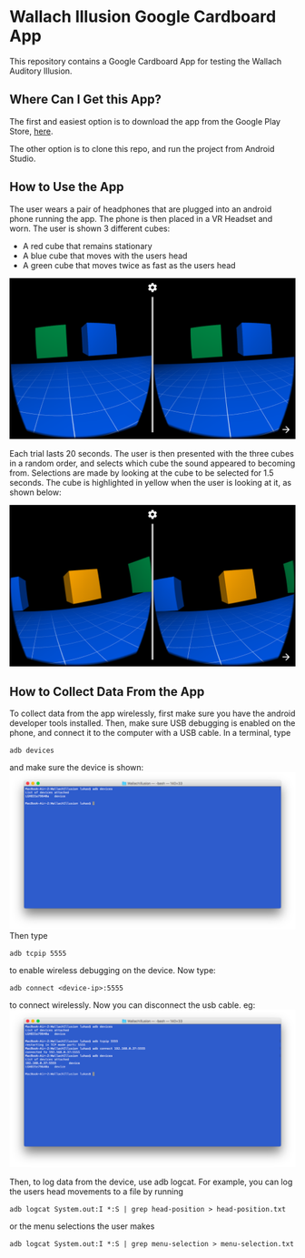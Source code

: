 # Wallach Illusion Google Cardboard App

This repository contains a Google Cardboard App for testing the Wallach Auditory Illusion. 

## Where Can I Get this App?

The first and easiest option is to download the app from the Google Play Store, [here](https://play.google.com/store/apps/details?id=com.tatalab.wallachillusion). 

The other option is to clone this repo, and run the project from Android Studio. 

## How to Use the App

The user wears a pair of headphones that are plugged into an android phone running the app. The phone is then placed in a VR Headset and worn. The user is shown 3 different cubes:

- A red cube that remains stationary
- A blue cube that moves with the users head
- A green cube that moves twice as fast as the users head

![Screenshot](images/two-cubes.png)

Each trial lasts 20 seconds. The user is then presented with the three cubes in a random order, and selects which cube the sound appeared to becoming from. Selections are made by looking at the cube to be selected for 1.5 seconds. The cube is highlighted in yellow when the user is looking at it, as shown below: 

![Screenshot](images/menu-selection.png)


## How to Collect Data From the App

To collect data from the app wirelessly, first make sure you have the android developer tools installed. Then, make sure USB debugging is enabled on the phone, and connect it to the computer with a USB cable. In a terminal, type 

```
adb devices
```
and make sure the device is shown:
![Screenshot](images/connect-a.png)
Then type

```
adb tcpip 5555
```
to enable wireless debugging on the device. Now type:

```
adb connect <device-ip>:5555
```
to connect wirelessly. Now you can disconnect the usb cable. eg:
![Screenshot](images/connect-b.png)

Then, to log data from the device, use adb logcat. For example, you can log the users head movements to a file by running

```
adb logcat System.out:I *:S | grep head-position > head-position.txt
```

or the menu selections the user makes

```
adb logcat System.out:I *:S | grep menu-selection > menu-selection.txt
```